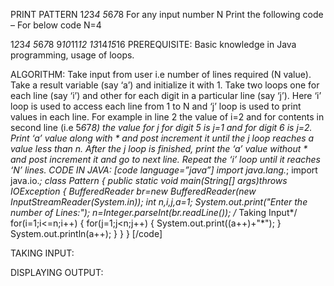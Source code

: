 PRINT PATTERN  1*2*3*4  5*6*7*8
For any input number N Print the following code – For below code N=4

1*2*3*4
5*6*7*8
9*10*11*12
13*14*15*16
PREREQUISITE:
Basic knowledge in Java programming, usage of loops.

ALGORITHM:
Take input from user i.e number of lines required (N value).
Take a result variable (say ‘a’) and initialize it with 1.
Take two loops one for each line (say ‘i’) and other for each digit in a particular line (say ‘j’).
Here ‘i’ loop is used to access each line from 1 to N and ‘j’ loop is used to print values in each line. For example in line 2 the value of i=2 and for contents in second line (i.e 5*6*7*8) the value for j for digit 5 is j=1 and for digit 6 is j=2.
Print ‘a’ value along with * and post increment it until the j loop reaches a value less than n.
After the j loop is finished, print the ‘a’ value without * and post increment it and go to next line.
Repeat the ‘i’ loop until it reaches ‘N’ lines.
CODE IN JAVA:
[code language=”java”]
import java.lang.*;
import java.io.*;
class Pattern
{
public static void main(String[] args)throws IOException
{
BufferedReader br=new BufferedReader(new InputStreamReader(System.in));
int n,i,j,a=1;
System.out.print("Enter the number of Lines:");
n=Integer.parseInt(br.readLine()); /* Taking Input*/
for(i=1;i<=n;i++)
{
for(j=1;j<n;j++)
{
System.out.print((a++)+"*");
}
System.out.println(a++);
}
}
}
[/code]

TAKING INPUT:


DISPLAYING OUTPUT:


